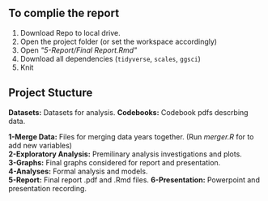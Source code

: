 ## To complie the report

1. Download Repo to local drive.
2. Open the project folder (or set the workspace accordingly)
3. Open *"5-Report/Final Report.Rmd"*
4. Download all dependencies (`tidyverse`, `scales`, `ggsci`)
5. Knit

## Project Stucture

**Datasets:** Datasets for analysis.
**Codebooks:** Codebook pdfs descrbing data.

**1-Merge Data:** Files for merging data years together. (Run *merger.R* for to add new variables)   
**2-Exploratory Analysis:** Premilinary analysis investigations and plots.  
**3-Graphs:** Final graphs considered for report and presentation.  
**4-Analyses:** Formal analysis and models.  
**5-Report:** Final report .pdf and .Rmd files.
**6-Presentation:** Powerpoint and presentation recording.

